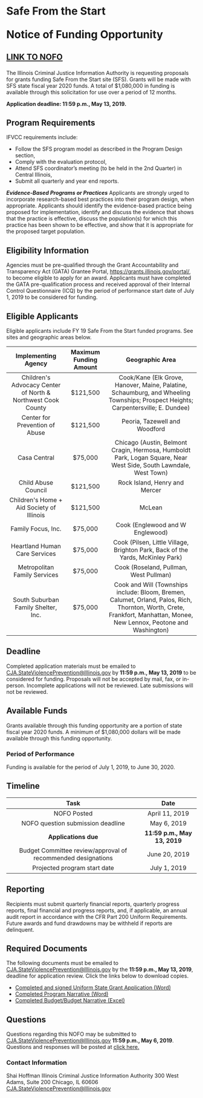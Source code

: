 # <p class="text-center">Safe From the Start<p class="text-center">Notice of Funding Opportunity
	
## <p class="text-center">[LINK TO NOFO](SFSFY20NOFO.PDF)

The Illinois Criminal Justice Information Authority is requesting proposals for grants funding Safe From the Start site (SFS). Grants will be made with SFS state fiscal year 2020 funds. A total of $1,080,000 in funding is available through this solicitation for use over a period of 12 months. 

**Application deadline: 11:59 p.m., May 13, 2019.**

## Program Requirements

IFVCC requirements include:

* Follow the SFS program model as described in the Program Design section,
*	Comply with the evaluation protocol,
*	Attend SFS coordinator’s meeting (to be held in the 2nd Quarter) in Central Illinois,
* Submit all quarterly and year end reports.

 _**Evidence-Based Programs or Practices**_ Applicants are strongly urged to incorporate research-based best practices into their program design, when appropriate. Applicants should identify the evidence-based practice being proposed for implementation, identify and discuss the evidence that shows that the practice is effective, discuss the population(s) for which this practice has been shown to be effective, and show that it is appropriate for the proposed target population.

## Eligibility Information

Agencies must be pre-qualified through the Grant Accountability and Transparency Act (GATA) Grantee Portal, https://grants.illinois.gov/portal/, to become eligible to apply for an award.  Applicants must have completed the GATA pre-qualification process and received approval of their Internal Control Questionnaire (ICQ) by the period of performance start date of July 1, 2019 to be considered for funding. 

## Eligible Applicants

Eligible applicants include FY 19 Safe From the Start funded programs. See sites and geographic areas below. 

Implementing Agency | Maximum Funding Amount | Geographic Area
:----: | :-------: | :---:
Children's Advocacy Center of North & Northwest Cook County | $121,500 | Cook/Kane (Elk Grove, Hanover, Maine, Palatine, Schaumburg, and Wheeling Townships; Prospect Heights; Carpentersville; E. Dundee)
Center for Prevention of Abuse | $121,500 | Peoria, Tazewell and Woodford
Casa Central | $75,000 | Chicago (Austin, Belmont Cragin, Hermosa, Humboldt Park, Logan Square, Near West Side, South Lawndale, West Town)
Child Abuse Council|  $121,500 | Rock Island, Henry and Mercer
Children's Home + Aid Society of Illinois |  $121,500 |  McLean
Family Focus, Inc. |  $75,000 |  Cook (Englewood and W Englewood)
Heartland Human Care Services|  $75,000 | Cook (Pilsen, Little Village, Brighton Park, Back of the Yards, McKinley Park)
Metropolitan Family Services|  $75,000 | Cook (Roseland, Pullman, West Pullman)
South Suburban Family Shelter, Inc.|  $75,000 | Cook and Will (Townships include: Bloom, Bremen, Calumet, Orland, Palos, Rich, Thornton, Worth, Crete, Frankfort, Manhattan, Monee, New Lennox, Peotone and Washington)

## Deadline

Completed application materials must be emailed to CJA.StateViolencePrevention@Illinois.gov by **11:59 p.m., May 13, 2019** to be considered for funding. Proposals will not be accepted by mail, fax, or in-person. Incomplete applications will not be reviewed. Late submissions will not be reviewed.

## Available Funds

Grants available through this funding opportunity are a portion of state fiscal year 2020 funds. A minimum of $1,080,000 dollars will be made available through this funding opportunity.  

### Period of Performance

Funding is available for the period of July 1, 2019, to June 30, 2020. 

## Timeline

Task | Date
:----: | :---:
NOFO Posted | April 11, 2019
NOFO question submission deadline |  May 6, 2019
**Applications due** |  **11:59 p.m., May 13, 2019**
Budget Committee review/approval of recommended designations | June 20, 2019
Projected program start date | July 1, 2019

## Reporting

Recipients must submit quarterly financial reports, quarterly progress reports, final financial and progress reports, and, if applicable, an annual audit report in accordance with the CFR Part 200 Uniform Requirements. Future awards and fund drawdowns may be withheld if reports are delinquent.

## Required Documents

The following documents must be emailed to CJA.StateViolencePrevention@Illinois.gov by the **11:59 p.m., May 13, 2019**, deadline for application review. Click the links below to download copies.

* [Completed and signed Uniform State Grant Application (Word)](SFSFY20Application.docx) 
* [Completed Program Narrative (Word)](SFSFY20ProgramNarrative.docx)
* [Completed Budget/Budget Narrative (Excel)](SFSFY20BudgetTemplate.xls)

## Questions

Questions regarding this NOFO may be submitted to CJA.StateViolencePrevention@Illinois.gov **11:59 p.m., May 6, 2019**. Questions and responses will be posted at [click here.](SFSFY20RESPONSEtoAPPLICANTQuestions)

### Contact Information

Shai Hoffman
Illinois Criminal Justice Information Authority
300 West Adams, Suite 200
Chicago, IL 60606
CJA.StateViolencePrevention@Illinois.gov






